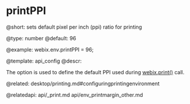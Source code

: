 printPPI
=============

@short:
	sets  default pixel per inch (ppi) ratio for printing

@type: number
@default: 96

@example:
webix.env.printPPI = 96;

@template:	api_config
@descr:

The option is used to define the default PPI used during [webix.print()](api/_print.md) call. 

@related:
desktop/printing.md#configuringprintingenvironment

@relatedapi:
api/_print.md 
api/env_printmargin_other.md
